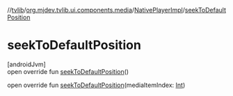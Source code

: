 //[tvlib](../../../index.md)/[org.mjdev.tvlib.ui.components.media](../index.md)/[NativePlayerImpl](index.md)/[seekToDefaultPosition](seek-to-default-position.md)

# seekToDefaultPosition

[androidJvm]\
open override fun [seekToDefaultPosition](seek-to-default-position.md)()

open override fun [seekToDefaultPosition](seek-to-default-position.md)(mediaItemIndex: [Int](https://kotlinlang.org/api/latest/jvm/stdlib/kotlin/-int/index.html))
